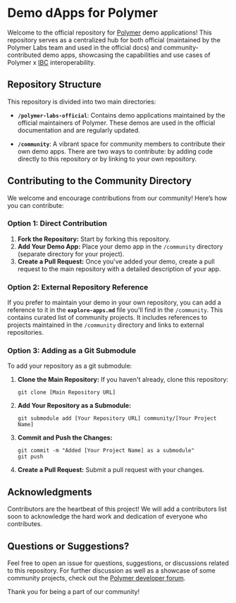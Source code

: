 # Demo dApps for Polymer

Welcome to the official repository for [Polymer](https://polymerlabs.org) demo applications! This repository serves as a centralized hub for both official (maintained by the Polymer Labs team and used in the official docs) and community-contributed demo apps, showcasing the capabilities and use cases of Polymer x [IBC](https://ibcprotocol.dev) interoperability.

## Repository Structure

This repository is divided into two main directories:

- **`/polymer-labs-official`**: Contains demo applications maintained by the official maintainers of Polymer. These demos are used in the official documentation and are regularly updated.

- **`/community`**: A vibrant space for community members to contribute their own demo apps. There are two ways to contribute: by adding code directly to this repository or by linking to your own repository.

## Contributing to the Community Directory

We welcome and encourage contributions from our community! Here’s how you can contribute:

### Option 1: Direct Contribution

1. **Fork the Repository:** Start by forking this repository.
2. **Add Your Demo App:** Place your demo app in the `/community` directory (separate directory for your project).
3. **Create a Pull Request:** Once you've added your demo, create a pull request to the main repository with a detailed description of your app.

### Option 2: External Repository Reference

If you prefer to maintain your demo in your own repository, you can add a reference to it in the **`explore-apps.md`** file you'll find in the `/community`. This contains curated list of community projects. It includes references to projects maintained in the `/community` directory and links to external repositories.

### Option 3: Adding as a Git Submodule

To add your repository as a git submodule:

1. **Clone the Main Repository:** If you haven't already, clone this repository:
   ```
   git clone [Main Repository URL]
   ```
2. **Add Your Repository as a Submodule:**
   ```
   git submodule add [Your Repository URL] community/[Your Project Name]
   ```
3. **Commit and Push the Changes:**
   ```
   git commit -m "Added [Your Project Name] as a submodule"
   git push
   ```
4. **Create a Pull Request:** Submit a pull request with your changes.

## Acknowledgments

Contributors are the heartbeat of this project! We will add a contributors list soon to acknowledge the hard work and dedication of everyone who contributes.

## Questions or Suggestions?

Feel free to open an issue for questions, suggestions, or discussions related to this repository. For further discussion as well as a showcase of some community projects, check out the [Polymer developer forum](https://forum.polymerlabs.org).

Thank you for being a part of our community!

